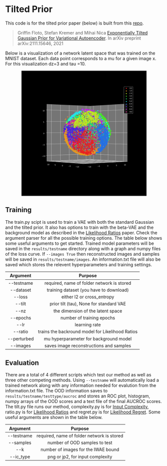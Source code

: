 # Tilted Prior

This code is for the tilted prior paper (below) is built from this [repo](https://github.com/XavierXiao/Likelihood-Regret).
> Griffin Floto, Stefan Kremer and Mihai Nica [Exponentially Tilted Gaussian Prior for Variational Autoencoder](https://arxiv.org/pdf/2111.15646.pdf). In arXiv preprint
arXiv:2111.15646, 2021

Below is a visualization of a network latent space that was trained on the MNIST dataset. Each data point corresponds to a mu for a given image x. For this visualization dz=3 and tau =10. 

<p align="center">
  <img src="latent_mnist.gif" width="400" height="400" />
</p>


## Training
The train.py scipt is used to train a VAE with both the standard Gaussian and the tilted prior. It also has options to train with the beta-VAE and the background model as described in the [Likelihood Ratios](https://arxiv.org/abs/1906.02845) paper. Check the argument parser for all the possible training options. The table below shows some useful arguments to get started. Trained model parameters will be saved in the `results/testname` directory along with a graph and numpy files of the loss curve. If `--images True` then reconstructed images and samples will be saved in `results/testname/images`. An information.txt file will also be saved which stores the relevent hyperparameters and training settings.

| Argument | Purpose |
|:------:|:-------:|
| --testname | required, name of folder network is stored |
| --dataset | training dataset (you have to download) |
| --loss | either l2 or cross_entropy |
| --tilt | prior tilt (tau), None for standard VAE |
| --nz | the dimension of the latent space |
| --epochs | number of training epochs |
| --lr | learning rate |
| --ratio | trains the backround model for Likelihood Ratios |
| --perturbed | mu hyperparameter for background model |
| --images | saves image reconstructions and samples |

## Evaluation
There are a total of 4 different scripts which test our method as well as three other competing methods. Using `--testname` will automatically load a trained network along with any information needed for evalution from the information.txt file. The OOD information saves to `results/testname/testtype/aucroc` and stores an ROC plot, histogram, numpy arrays of the OOD scores and a text file of the final AUCROC scores. The tilt.py file runs our method, complexity.py is for [Input Complexity](https://arxiv.org/abs/1909.11480), ratio.py is for [Likelihood Ratios](https://arxiv.org/abs/1906.02845) and regret.py is for [Likelihood Regret](https://arxiv.org/abs/2003.02977). Some useful arguments are shown in the table below.

| Argument | Purpose |
|:------:|:-------:|
| --testname | required, name of folder network is stored |
| --samples | number of OOD samples to test |
| --k | number of images for the IWAE bound |
| --ic_type | png or jp2, for input complexity |
